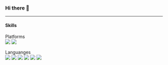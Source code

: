 ### Hi there 👋

---
#### Skills  

Platforms  
<img src="https://img.shields.io/badge/Spring-6DB33F?style=plastic&logo=Spring&logoColor=FFFFFF"/> <img src="https://img.shields.io/badge/Spring Boot-6DB33F?style=plastic&logo=SpringBoot&logoColor=FFFFFF"/>  

Languanges  
<img src="https://img.shields.io/badge/Java-007396?style=plastic&logo=Java&logoColor=FFFFFF"/> <img src="https://img.shields.io/badge/Python-3776AB?style=plastic&logo=Python&logoColor=FFFFFF"/> <img src="https://img.shields.io/badge/Kotlin-0095D5?style=plastic&logo=Kotlin&logoColor=FFFFFF"/> <img src="https://img.shields.io/badge/C++-00599C?style=plastic&logo=Cplusplus&logoColor=FFFFFF"/>  <img src="https://img.shields.io/badge/C-A8B9CC?style=plastic&logo=C&logoColor=FFFFFF"/> <img src="https://img.shields.io/badge/JavaScript-F7DF1E?style=plastic&logo=JavaScript&logoColor=FFFFFF"/>



<!--
**daust05/daust05** is a ✨ _special_ ✨ repository because its `README.md` (this file) appears on your GitHub profile.

Here are some ideas to get you started:

- 🔭 I’m currently working on ...
- 🌱 I’m currently learning ...
- 👯 I’m looking to collaborate on ...
- 🤔 I’m looking for help with ...
- 💬 Ask me about ...
- 📫 How to reach me: ...
- 😄 Pronouns: ...
- ⚡ Fun fact: ...
-->

